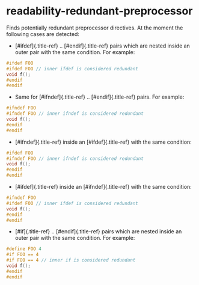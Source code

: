 # readability-redundant-preprocessor

Finds potentially redundant preprocessor directives. At the moment the
following cases are detected:

- [#ifdef]{.title-ref} .. [#endif]{.title-ref} pairs which are nested
  inside an outer pair with the same condition. For example:

```c++
#ifdef FOO
#ifdef FOO // inner ifdef is considered redundant
void f();
#endif
#endif
```

- Same for [#ifndef]{.title-ref} .. [#endif]{.title-ref} pairs. For
  example:

```c++
#ifndef FOO
#ifndef FOO // inner ifndef is considered redundant
void f();
#endif
#endif
```

- [#ifndef]{.title-ref} inside an [#ifdef]{.title-ref} with the same
  condition:

```c++
#ifdef FOO
#ifndef FOO // inner ifndef is considered redundant
void f();
#endif
#endif
```

- [#ifdef]{.title-ref} inside an [#ifndef]{.title-ref} with the same
  condition:

```c++
#ifndef FOO
#ifdef FOO // inner ifdef is considered redundant
void f();
#endif
#endif
```

- [#if]{.title-ref} .. [#endif]{.title-ref} pairs which are nested
  inside an outer pair with the same condition. For example:

```c++
#define FOO 4
#if FOO == 4
#if FOO == 4 // inner if is considered redundant
void f();
#endif
#endif
```
